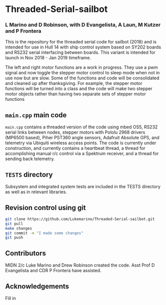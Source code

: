 # Threaded-Serial-sailbot
### L Marino and D Robinson, with D Evangelista, A Laun, M Kutzer and P Frontera

This is the repository for the threaded serial code for sailbot (2018) and is intended for use in Hull 14 with ship control system based on SY202 boards and RS232 serial interfacing between boards. This variant is intended for launch in Nov 2018 - Jan 2019 timeframe. 

The left and right motor functions are a work in progress. They use a pwm signal and now toggle the stepper motor control to sleep mode when not in use now but are slow.
Some of the functions and code will be consolidated and cleaned up after thanksgiving. For example, the stepper motor functions will be turned into a class and the code will make two stepper motor objects rather than having two separate sets of stepper motor functions

## ``main.cpp`` main code
``main.cpp`` contains a threaded version of the code using mbed OS5, RS232 serial links between nodes, stepper motors with Pololu 2968 drivers (MP6500 based), Piher PST360 angle sensors, Adafruit Absolute GPS, and telemetry via Ubiquiti wireless access points. The code is currently under construction, and currently contains a heartbeat thread, a thread for accomplishing manual r/c control via a Spektrum receiver, and a thread for sending back telemetry. 

## ``TESTS`` directory 
Subsystem and integrated system tests are included in the TESTS directory as well as in relevant libraries. 

## Revision control using git
```bash
git clone https://github.com/Lukemarino/Threaded-Serial-sailbot.git
git pull
make changes
git commit -m "I made some changes"
git push
```

## Contributors
MIDN 2/c Luke Marino and Drew Robinson created the code. Asst Prof D Evangelista and CDR P Frontera have assisted. 

## Acknowledgements
Fill in
